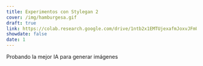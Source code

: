 ```yaml
---
title: Experimentos con Stylegan 2
cover: /img/hamburgesa.gif
draft: true
link: https://colab.research.google.com/drive/1ntb2x1EMTUjexafmJoxvJFmUtnQ9GVOa#offline=true&sandboxMode=true
showdate: false
date: 1
---
```


Probando la mejor IA para generar imágenes